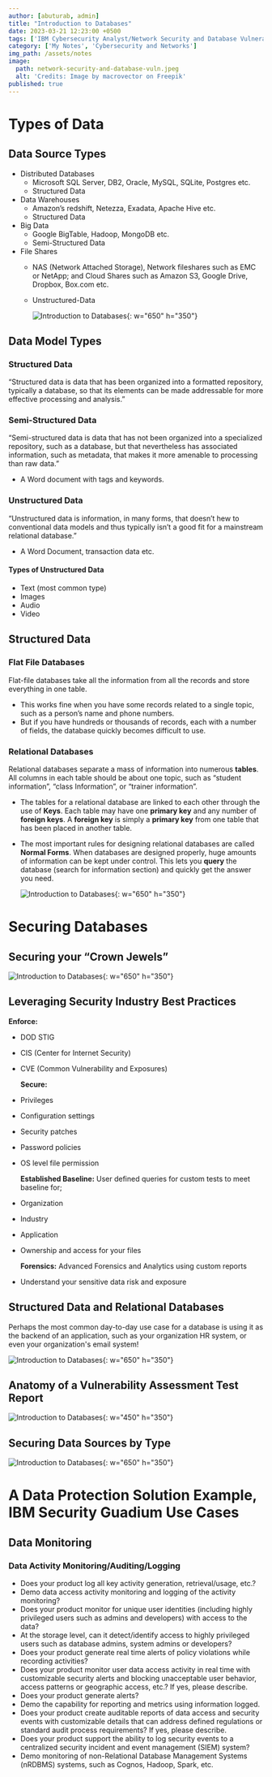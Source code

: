 ```yaml
---
author: [abuturab, admin]
title: "Introduction to Databases"
date: 2023-03-21 12:23:00 +0500
tags: ['IBM Cybersecurity Analyst/Network Security and Database Vulnerabilities']
category: ['My Notes', 'Cybersecurity and Networks']
img_path: /assets/notes
image:
  path: network-security-and-database-vuln.jpeg
  alt: 'Credits: Image by macrovector on Freepik'
published: true
---
```


# **Types of Data**

## **Data Source Types**

- Distributed Databases
	- Microsoft SQL Server, DB2, Oracle, MySQL, SQLite, Postgres etc.
	- Structured Data
- Data Warehouses
	- Amazon’s redshift, Netezza, Exadata, Apache Hive etc.
	- Structured Data
- Big Data
	- Google BigTable, Hadoop, MongoDB etc.
	- Semi-Structured Data
- File Shares
	- NAS (Network Attached Storage), Network fileshares such as EMC or NetApp; and Cloud Shares such as Amazon S3, Google Drive, Dropbox, Box.com etc.
	- Unstructured-Data
	  
	  ![Introduction to Databases](Introduction%20to%20Databases.png){: w="650" h="350"}

## **Data Model Types**

### Structured Data
  
  “Structured data is data that has been organized into a formatted repository, typically a database, so that its elements can be made addressable for more effective processing and analysis.”

### Semi-Structured Data
  
  “Semi-structured data is data that has not been organized into a specialized repository, such as a database, but that nevertheless has associated information, such as metadata, that makes it more amenable to processing than raw data.”
- A Word document with tags and keywords.

### **Unstructured Data**
  
  “Unstructured data is information, in many forms, that doesn’t hew to conventional data models and thus typically isn’t a good fit for a mainstream relational database.”
- A Word Document, transaction data etc.

#### Types of Unstructured Data

- Text (most common type)
- Images
- Audio
- Video

## **Structured Data**

### Flat File Databases
  
  Flat-file databases take all the information from all the records and store everything in one table.
- This works fine when you have some records related to a single topic, such as a person’s name and phone numbers.
- But if you have hundreds or thousands of records, each with a number of fields, the database quickly becomes difficult to use.

### Relational Databases
  
  Relational databases separate a mass of information into numerous **tables**. All columns in each table should be about one topic, such as “student information”, “class Information”, or “trainer information”.
- The tables for a relational database are linked to each other through the use of **Keys**. Each table may have one **primary key** and any number of **foreign keys**. A **foreign key** is simply a **primary key** from one table that has been placed in another table.
- The most important rules for designing relational databases are called **Normal Forms**. When databases are designed properly, huge amounts of information can be kept under control. This lets you **query** the database (search for information section) and quickly get the answer you need.
  
  ![Introduction to Databases](Introduction%20to%20Databases-1.png){: w="650" h="350"}

# **Securing Databases**

## **Securing your “Crown Jewels”**
  
  ![Introduction to Databases](Introduction%20to%20Databases-2.png){: w="650" h="350"}

## Leveraging Security Industry Best Practices
  
  **Enforce:**
- DOD STIG
- CIS (Center for Internet Security)
- CVE (Common Vulnerability and Exposures)
  
  **Secure:**
- Privileges
- Configuration settings
- Security patches
- Password policies
- OS level file permission
  
  **Established Baseline:**
  User defined queries for custom tests to meet baseline for;
- Organization
- Industry
- Application
- Ownership and access for your files
  
  **Forensics:**
  Advanced Forensics and Analytics using custom reports
- Understand your sensitive data risk and exposure

## **Structured Data and Relational Databases**
  
  Perhaps the most common day-to-day use case for a database is using it as the backend of an application, such as your organization HR system, or even your organization's email system!
  
  ![Introduction to Databases](Introduction%20to%20Databases-3.png){: w="650" h="350"}

## **Anatomy of a Vulnerability Assessment Test Report**
  
  ![Introduction to Databases](Introduction%20to%20Databases-4.png){: w="450" h="350"}

## **Securing Data Sources by Type**
  
  ![Introduction to Databases](Introduction%20to%20Databases-5.png){: w="650" h="350"}

# **A Data Protection Solution Example, IBM Security Guadium Use Cases**

## **Data Monitoring**

### Data Activity Monitoring/Auditing/Logging

- Does your product log all key activity generation, retrieval/usage, etc.?
- Demo data access activity monitoring and logging of the activity monitoring?
- Does your product monitor for unique user identities (including highly privileged users such as admins and developers) with access to the data?
- At the storage level, can it detect/identify access to highly privileged users such as database admins, system admins or developers?
- Does your product generate real time alerts of policy violations while recording activities?
- Does your product monitor user data access activity in real time with customizable security alerts and blocking unacceptable user behavior, access patterns or geographic access, etc.? If yes, please describe.
- Does your product generate alerts?
- Demo the capability for reporting and metrics using information logged.
- Does your product create auditable reports of data access and security events with customizable details that can address defined regulations or standard audit process requirements? If yes, please describe.
- Does your product support the ability to log security events to a centralized security incident and event management (SIEM) system?
- Demo monitoring of non-Relational Database Management Systems (nRDBMS) systems, such as Cognos, Hadoop, Spark, etc.